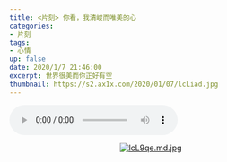 ```yaml
---
title: <片刻> 你看，我清峻而唯美的心
categories:
- 片刻
tags: 
- 心情
up: false
date: 2020/1/7 21:46:00
excerpt: 世界很美而你正好有空
thumbnail: https://s2.ax1x.com/2020/01/07/lcLiad.jpg
---
```


<audio controls="controls"  playsinline webkit-playsinline loop  autoplay="autoplay"><br><source src="/pianke/day4.m4a" type="audio/mpeg"><br></audio></p><span id="menu_index_1" name="menu_index_1">

  <div align="center">

[![lcL9qe.md.jpg](https://s2.ax1x.com/2020/01/07/lcL9qe.md.jpg)](https://imgchr.com/i/lcL9qe)

  </div>